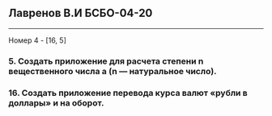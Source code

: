 
## Лавренов В.И БСБО-04-20

---
Номер 4 - [16, 5]


### 5. Создать приложение для расчета степени n вещественного числа a (n — натуральное число).
### 16. Создать приложение перевода курса валют «рубли в доллары» и на оборот.
